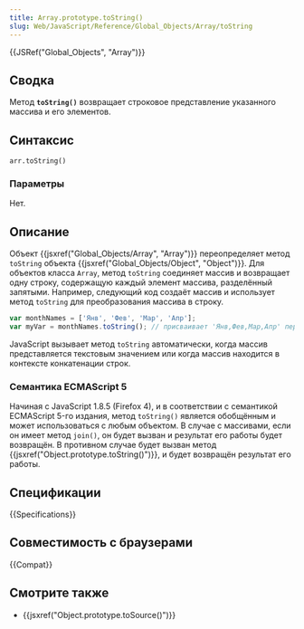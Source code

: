 ```yaml
---
title: Array.prototype.toString()
slug: Web/JavaScript/Reference/Global_Objects/Array/toString
---
```

{{JSRef("Global_Objects", "Array")}}

## Сводка

Метод **`toString()`** возвращает строковое представление указанного массива и его элементов.

## Синтаксис

```
arr.toString()
```

### Параметры

Нет.

## Описание

Объект {{jsxref("Global_Objects/Array", "Array")}} переопределяет метод `toString` объекта {{jsxref("Global_Objects/Object", "Object")}}. Для объектов класса `Array`, метод `toString` соединяет массив и возвращает одну строку, содержащую каждый элемент массива, разделённый запятыми. Например, следующий код создаёт массив и использует метод `toString` для преобразования массива в строку.

```js
var monthNames = ['Янв', 'Фев', 'Мар', 'Апр'];
var myVar = monthNames.toString(); // присваивает 'Янв,Фев,Мар,Апр' переменной myVar.
```

JavaScript вызывает метод `toString` автоматически, когда массив представляется текстовым значением или когда массив находится в контексте конкатенации строк.

### Семантика ECMAScript 5

Начиная с JavaScript 1.8.5 (Firefox 4), и в соответствии с семантикой ECMAScript 5-го издания, метод `toString()` является обобщённым и может использоваться с любым объектом. В случае с массивами, если он имеет метод `join()`, он будет вызван и результат его работы будет возвращён. В противном случае будет вызван метод {{jsxref("Object.prototype.toString()")}}, и будет возвращён результат его работы.

## Спецификации

{{Specifications}}

## Совместимость с браузерами

{{Compat}}

## Смотрите также

- {{jsxref("Object.prototype.toSource()")}}

